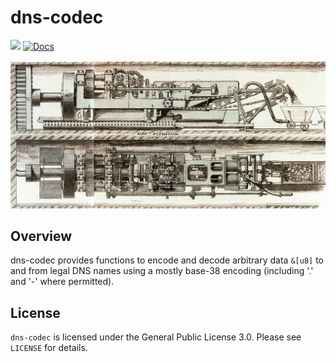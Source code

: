 # dns-codec
[![](https://img.shields.io/crates/v/dns-codec.svg)](https://crates.io/crates/dns-codec) [![Docs](https://docs.rs/dns-codec/badge.svg)](https://docs.rs/dns-codec)

![logo.webp](./doc/logo.webp)
## Overview
dns-codec provides functions to encode and decode arbitrary data `&[u8]` to and from legal DNS names using a mostly
base-38 encoding (including  '.' and '-' where permitted).
## License
`dns-codec` is licensed under the General Public License 3.0. Please see `LICENSE` for details.